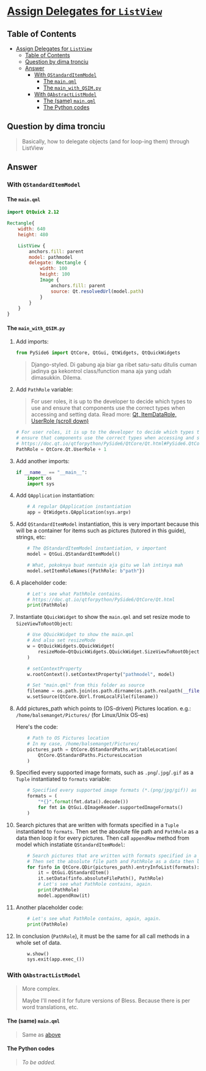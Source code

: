 # [Assign Delegates for `ListView`](https://stackoverflow.com/questions/56024135/get-delegate-objectname-from-qml-to-python)

## Table of Contents

- [Assign Delegates for `ListView`](#assign-delegates-for-listview)
  - [Table of Contents](#table-of-contents)
  - [Question by dima tronciu](#question-by-dima-tronciu)
  - [Answer](#answer)
    - [With `QStandardItemModel`](#with-qstandarditemmodel)
      - [The `main.qml`](#the-mainqml)
      - [The `main_with_QSIM.py`](#the-main_with_qsimpy)
    - [With `QAbstractListModel`](#with-qabstractlistmodel)
      - [The (same) `main.qml`](#the-same-mainqml)
      - [The Python codes](#the-python-codes)

## Question by dima tronciu

> Basically, how to delegate objects (and for loop-ing them) through ListView

## Answer

### With `QStandardItemModel`

#### The `main.qml`

```qml
import QtQuick 2.12

Rectangle{
    width: 640
    height: 480

    ListView { 
        anchors.fill: parent
        model: pathmodel
        delegate: Rectangle {
            width: 100
            height: 100
            Image {
                anchors.fill: parent
                source: Qt.resolvedUrl(model.path)
            }
        }
    }
}
```

#### The `main_with_QSIM.py`

1. Add imports:

    ```python
    from PySide6 import QtCore, QtGui, QtWidgets, QtQuickWidgets
    ```

    > Django-styled. Di gabung aja biar ga ribet satu-satu ditulis cuman jadinya ga kekontrol class/function mana aja yang udah dimasukkin. Dilema.

2. Add `PathRole` variable:

    > For user roles, it is up to the developer to decide which types to use and ensure that components use the correct types when accessing and setting data.
    Read more:
    > [Qt, ItemDataRole, UserRole (scroll down)](https://doc.qt.io/qtforpython/PySide6/QtCore/Qt.html#PySide6.QtCore.PySide6.QtCore.Qt.ItemDataRole)

    ```python
    # For user roles, it is up to the developer to decide which types to use and
    # ensure that components use the correct types when accessing and setting data.
    # https://doc.qt.io/qtforpython/PySide6/QtCore/Qt.html#PySide6.QtCore.PySide6.QtCore.Qt.ItemDataRole
    PathRole = QtCore.Qt.UserRole + 1
    ```

3. Add another imports:

    ```python
    if __name__ == "__main__":
        import os
        import sys
    ```

4. Add `QApplication` instantiation:

    ```python
        # A regular QApplication instantiation
        app = QtWidgets.QApplication(sys.argv)
    ```

5. Add `QStandardItemModel` instantiation, this is very important because this will be a container for items such as pictures (tutored in this guide), strings, etc:

    ```python
        # The QStandardItemModel instantiation, v important
        model = QtGui.QStandardItemModel()

        # What, pokoknya buat nentuin aja gitu we lah intinya mah
        model.setItemRoleNames({PathRole: b"path"})
    ```

6. A placeholder code:

    ```python
        # Let's see what PathRole contains.
        # https://doc.qt.io/qtforpython/PySide6/QtCore/Qt.html
        print(PathRole)
    ```

7. Instantiate `QQuickWidget` to show the `main.qml` and set resize mode to `SizeViewToRootObject`:

    ```python
        # Use QQuickWidget to show the main.qml
        # And also set resizeMode
        w = QtQuickWidgets.QQuickWidget(
            resizeMode=QtQuickWidgets.QQuickWidget.SizeViewToRootObject
        )

        # setContextProperty
        w.rootContext().setContextProperty("pathmodel", model)

        # Set "main.qml" from this folder as source
        filename = os.path.join(os.path.dirname(os.path.realpath(__file__)), "main.qml")
        w.setSource(QtCore.QUrl.fromLocalFile(filename))
    ```

8. Add pictures_path which points to (OS-driven) Pictures location.
   e.g.: `/home/balsemanget/Pictures/` (for Linux/Unix OS-es)

   Here's the code:

    ```python
        # Path to OS Pictures location
        # In my case, /home/balsemanget/Pictures/
        pictures_path = QtCore.QStandardPaths.writableLocation(
            QtCore.QStandardPaths.PicturesLocation
        )
    ```

9. Specified every supported image formats, such as `.png`/`.jpg`/`.gif` as a `Tuple` instantiated to `formats` variable:

    ```python
        # Specified every supported image formats (*.(png/jpg/gif)) as a Tuple instantiated to formats
        formats = (
            "*{}".format(fmt.data().decode())
            for fmt in QtGui.QImageReader.supportedImageFormats()
        )
    ```

10. Search pictures that are written with formats specified in a `Tuple` instantiated to `formats`. Then set the absolute file path and `PathRole` as a data then loop it for every pictures. Then call `appendRow` method from model which instatiate `QStandardItemModel`:

    ```python
        # Search pictures that are written with formats specified in a Tuple instantiated to formats
        # Then set the absolute file path and PathRole as a data then loop it for every pictures. Then appendRow.
        for finfo in QtCore.QDir(pictures_path).entryInfoList(formats):
            it = QtGui.QStandardItem()
            it.setData(finfo.absoluteFilePath(), PathRole)
            # Let's see what PathRole contains, again.
            print(PathRole)
            model.appendRow(it)
    ```

11. Another placeholder code:

    ```python
        # Let's see what PathRole contains, again, again.
        print(PathRole)
    ```

12. In conclusion (`PathRole`), it must be the same for all call methods in a whole set of data.

    ```python
        w.show()
        sys.exit(app.exec_())
    ```

### With `QAbstractListModel`

> More complex.
>
> Maybe I'll need it for future versions of Bless. Because there is per word translations, etc.

#### The (same) `main.qml`

> Same as [above](#the-mainqml)

#### The Python codes

> _To be added._
